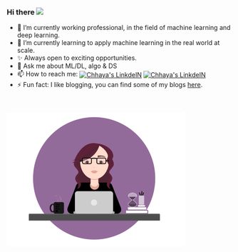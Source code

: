 ### Hi there <a href="https://csvankhede.netlify.app//"><img src="https://media.giphy.com/media/hvRJCLFzcasrR4ia7z/giphy.gif" width="25px"></a>


<!--
**csvankhede/csvankhede** is a ✨ _special_ ✨ repository because its `README.md` (this file) appears on your GitHub profile.

Here are some ideas to get you started:

- 🔭 I’m currently working professional, in the field of machine learning and deep learning.
- 🌱 I’m currently applying machine learning in the real world at scale.
- 👯 I’m looking to collaborate on 
- ✨ Always open to exciting opportunities.
- 💬 Ask me about ML, DL, algo & DS
- 📫 How to reach me: [Email](c.s.vankhede@gmail.com)
- 😄 Pronouns: ...
- ⚡ Fun fact: I like blogging, you can find some of my blogs [here](https://csvankhede.netlify.app/blog/). 
-->

- 🔭 I’m currently working professional, in the field of machine learning and deep learning.
- 🌱 I’m currently learning to apply machine learning in the real world at scale.
- ✨ Always open to exciting opportunities.
- 💬 Ask me about ML/DL, algo & DS
- 📫 How to reach me:  <a href="https://www.linkedin.com/in/chhaya-vankhede-923a17146/"><img align="center" alt="Chhaya's LinkdeIN" width="22px" src="https://cdn.jsdelivr.net/npm/simple-icons@v3/icons/linkedin.svg" /></a>  <a href="c.s.vankhede@gmail.com"><img align="center" alt="Chhaya's LinkdeIN" width="22px" src="https://cdn.jsdelivr.net/npm/simple-icons@3.12.3/icons/gmail.svg" /></a><br />
- ⚡ Fun fact: I like blogging, you can find some of my blogs [here](https://csvankhede.netlify.app/blog/).

<br />
<br />
<img align="center" alt="GIF" src="https://github.com/csvankhede/csvankhede/blob/main/code.gif?raw=true" width="400" height="300" />

